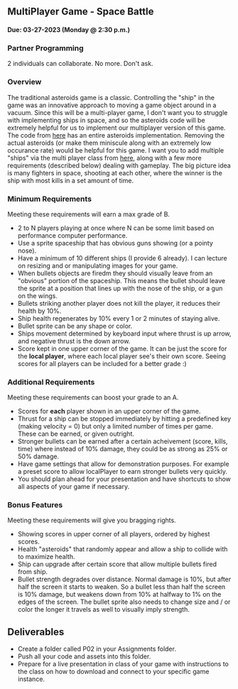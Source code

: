 ## MultiPlayer Game - Space Battle
#### Due: 03-27-2023 (Monday @ 2:30 p.m.)

### Partner Programming

2 individuals can collaborate. No more. Don't ask. 

### Overview

The traditional asteroids game is a classic. Controlling the "ship" in the game was an innovative approach to moving a game object around in a vacuum. Since this will be a multi-player game, I don't want you to struggle with implementing ships in space, and so the asteroids code will be extremely helpful for us to implement our multiplayer version of this game. The code from [here](../../Resources/12-Asterioids/README.md) has an entire asteroids implementation. Removing the actual asteroids (or make them miniscule along with an extremely low occurance rate) would be helpful for this game. I want you to add multiple "ships" via the multi player class from [here](../../Lectures/04-MultiPlayer/ex_mul_02.py), along with a few more requirements (described below) dealing with gameplay. The big picture idea is many fighters in space, shooting at each other, where the winner is the ship with most kills in a set amount of time. 

### Minimum Requirements

Meeting these requirements will earn a max grade of B.

- 2 to N players playing at once where N can be some limit based on performance computer performance.
- Use a sprite spaceship that has obvious guns showing (or a pointy nose).
- Have a minimum of 10 different ships (I provide 6 already). I can lecture on resizing and or manipulating images for your game.
- When bullets objects are firedm they should visually leave from an "obvious" portion of the spaceship. This means the bullet should leave the sprite at a position that lines up with the nose of the ship, or a gun on the wings.
- Bullets striking another player does not kill the player, it reduces their health by 10%. 
- Ship health regenerates by 10% every 1 or 2 minutes of staying alive.
- Bullet sprite can be any shape or color.
- Ships movement determined by keyboard input where thrust is up arrow, and negative thrust is the down arrow.
- Score kept in one upper corner of the game. It can be just the score for the **local player**, where each local player see's their own score. Seeing scores for all players can be included for a better grade :)

### Additional Requirements

Meeting these requirements can boost your grade to an A.

- Scores for **each** player shown in an upper corner of the game. 
- Thrust for a ship can be stopped immediately by hitting a predefined key (making velocity = 0) but only a limited number of times per game. These can be earned, or given outright. 
- Stronger bullets can be earned after a certain acheivement (score, kills, time) where instead of 10% damage, they could be as strong as 25% or 50% damage. 
- Have game settings that allow for demonstration purposes. For example a preset score to allow localPlayer to earn stronger bullets very quickly. 
- You should plan ahead for your presentation and have shortcuts to show all aspects of your game if necessary.

### Bonus Features

Meeting these requirements will give you bragging rights.

- Showing scores in upper corner of all players, ordered by highest scores.
- Health "asteroids" that randomly appear and allow a ship to collide with to maximize health.
- Ship can upgrade after certain score that allow multiple bullets fired from ship. 
- Bullet strength degrades over distance. Normal damage is 10%, but after half the screen it starts to weaken. So a bullet less than half the screen is 10% damage, but weakens down from 10% at halfway to 1% on the edges of the screen. The bullet sprite also needs to change size and / or color the longer it travels as well to visually imply strength. 

## Deliverables

- Create a folder called P02 in your Assignments folder.
- Push all your code and assets into this folder.
- Prepare for a live presentation in class of your game with instructions to the class on how to download and connect to your specific game instance.




